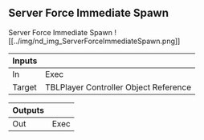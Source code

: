 ## Server Force Immediate Spawn
Server Force Immediate Spawn
![[../img/nd_img_ServerForceImmediateSpawn.png]]

|Inputs||
|--|--|
| In | Exec |
| Target | TBLPlayer Controller Object Reference |

|Outputs||
|--|--|
| Out | Exec |
